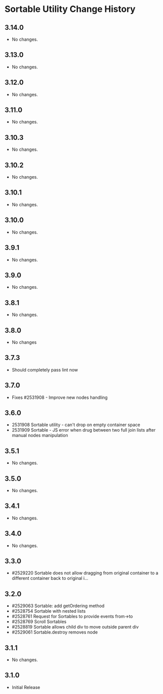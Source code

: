 Sortable Utility Change History
===============================

3.14.0
------

* No changes.

3.13.0
------

* No changes.

3.12.0
------

* No changes.

3.11.0
------

* No changes.

3.10.3
------

* No changes.

3.10.2
------

* No changes.

3.10.1
------

* No changes.

3.10.0
------

* No changes.

3.9.1
-----

* No changes.

3.9.0
-----

* No changes.

3.8.1
-----

* No changes.

3.8.0
-----

* No changes

3.7.3
-----

* Should completely pass lint now

3.7.0
-----

* Fixes #2531908 - Improve new nodes handling

3.6.0
-----

* 2531908 Sortable utility - can't drop on empty container space
* 2531909 Sortable - JS error when drug between two full join lists after manual nodes manipulation


3.5.1
-----

   * No changes.

3.5.0
-----

   * No changes.

3.4.1
-----

   * No changes.

3.4.0
-----

   * No changes.

3.3.0
-----

   * #2529220 Sortable does not allow dragging from original container to a different container back to original i...

3.2.0
-----

   * #2529063 Sortable: add getOrdering method
   * #2528754 Sortable with nested lists
   * #2528761 Request for Sortables to provide events from->to
   * #2528769 Scroll Sortables
   * #2528819 Sortable allows child div to move outside parent div
   * #2529061 Sortable.destroy removes node


3.1.1
-----

   * No changes.

3.1.0
-----

   * Initial Release
